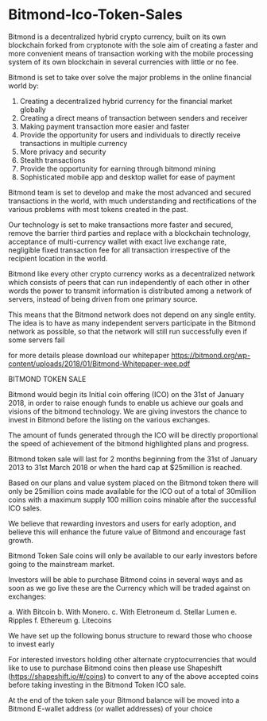 # Bitmond-Ico-Token-Sales
Bitmond is a decentralized hybrid crypto currency, built on its own blockchain forked from
cryptonote with the sole aim of creating a faster and more convenient means of transaction
working with the mobile processing system of its own blockchain in several currencies with
little or no fee.

Bitmond is set to take over solve the major problems in the online financial world by:
1. Creating a decentralized hybrid currency for the financial market globally
2. Creating a direct means of transaction between senders and receiver
3. Making payment transaction more easier and faster
4. Provide the opportunity for users and individuals to directly receive transactions in
multiple currency
5. More privacy and security
6. Stealth transactions
7. Provide the opportunity for earning through bitmond mining
8. Sophisticated mobile app and desktop wallet for ease of payment


Bitmond team is set to develop and make the most advanced and secured transactions in the
world, with much understanding and rectifications of the various problems with most tokens
created in the past.

Our technology is set to make transactions more faster and secured, remove the barrier third
parties and replace with a blockchain technology, acceptance of multi-currency wallet with exact
live exchange rate, negligible fixed transaction fee for all transaction irrespective of the recipient
location in the world. 

Bitmond like every other crypto currency works as a decentralized network which consists of
peers that can run independently of each other in other words the power to transmit information
is distributed among a network of servers, instead of being driven from one primary source.

This means that the Bitmond network does not depend on any single entity. The idea is to have
as many independent servers participate in the Bitmond network as possible, so that the network
will still run successfully even if some servers fail

for more details please download our whitepaper https://bitmond.org/wp-content/uploads/2018/01/Bitmond-Whitepaper-wee.pdf

BITMOND TOKEN SALE

Bitmond would begin its Initial coin offering (ICO) on the 31st of January 2018, in order to raise
enough funds to enable us achieve our goals and visions of the bitmond technology. We are
giving investors the chance to invest in Bitmond before the listing on the various exchanges.

The amount of funds generated through the ICO will be directly proportional the speed of
achievement of the bitmond highlighted plans and progress.

Bitmond token sale will last for 2 months beginning from the 31st of January 2013 to 31st March
2018 or when the hard cap at $25million is reached.

Based on our plans and value system placed on the Bitmond token there will only be 25million
coins made available for the ICO out of a total of 30million coins with a maximum supply 100
million coins minable after the successful ICO sales.

We believe that rewarding investors and users for early adoption, and believe this will enhance
the future value of Bitmond and encourage fast growth.

Bitmond Token Sale coins will only be available to our early investors before going to the
mainstream market.

Investors will be able to purchase Bitmond coins in several ways and as soon as we go live these
are the Currency which will be traded against on exchanges:

a. With Bitcoin
b. With Monero.
c. With Eletroneum
d. Stellar Lumen
e. Ripples
f. Ethereum
g. Litecoins

We have set up the following bonus structure to reward those who choose to invest early

For interested investors holding other alternate cryptocurrencies that would like to use to
purchase Bitmond coins then please use Shapeshift (https://shapeshift.io/#/coins) to convert to
any of the above accepted coins before taking investing in the Bitmond Token ICO sale.

At the end of the token sale your Bitmond balance will be moved into a Bitmond E-wallet
address (or wallet addresses) of your choice
